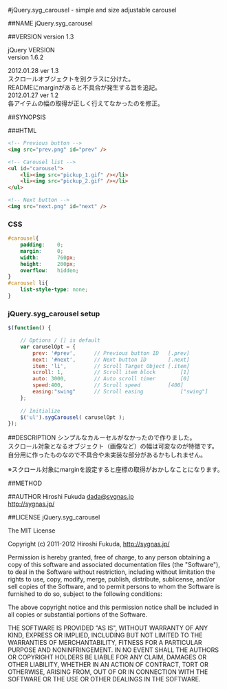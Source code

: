 #jQuery.syg_carousel - simple and size adjustable carousel

##NAME
jQuery.syg_carousel

##VERSION
version 1.3

jQuery VERSION  
version 1.6.2

2012.01.28 ver 1.3  
	スクロールオブジェクトを別クラスに分けた。  
	READMEにmarginがあると不具合が発生する旨を追記。  
2012.01.27 ver 1.2  
	各アイテムの幅の取得が正しく行えてなかったのを修正。

##SYNOPSIS

###HTML
``` html
<!-- Previous button -->
<img src="prev.png" id="prev" />

<!-- Carousel list -->
<ul id="carousel">
	<li><img src="pickup_1.gif" /></li>
	<li><img src="pickup_2.gif" /></li>
</ul>

<!-- Next button -->
<img src="next.png" id="next" />
```

### CSS
``` css
#carousel{
	padding:	0;
	margin:		0;
	width:		760px;
	height:		200px;
	overflow:	hidden;
}
#carousel li{
	list-style-type: none;
}
```

### jQuery.syg_carousel setup
``` js
$(function() {

	// Options / [] is default
	var caruselOpt = {
		prev: '#prev',		// Previous button ID 	[.prev]
		next: '#next',		// Next button ID 		[.next]
		item: 'li',			// Scroll Target Object	[.item]
		scroll: 1,			// Scroll item block		[1]
		auto: 3000,			// Auto scroll timer		[0]
		speed:400,			// Scroll speed			[400]
		easing:"swing"		// Scroll easing			["swing"]
	};
	
	// Initialize
	$('ul').sygCarousel( caruselOpt );
});
```

##DESCRIPTION
シンプルなカルーセルがなかったので作りました。  
スクロール対象となるオブジェクト（画像など）の幅は可変なのが特徴です。  
自分用に作ったものなので不具合や未実装な部分があるかもしれません。

※スクロール対象にmarginを設定すると座標の取得がおかしなことになります。

##METHOD

##AUTHOR
Hiroshi Fukuda <dada@sygnas.jp>  
http://sygnas.jp/

##LICENSE
jQuery.syg_carousel

The MIT License

Copyright (c) 2011-2012 Hiroshi Fukuda, http://sygnas.jp/

Permission is hereby granted, free of charge, to any person obtaining a copy
of this software and associated documentation files (the "Software"), to deal
in the Software without restriction, including without limitation the rights
to use, copy, modify, merge, publish, distribute, sublicense, and/or sell
copies of the Software, and to permit persons to whom the Software is
furnished to do so, subject to the following conditions:

The above copyright notice and this permission notice shall be included in
all copies or substantial portions of the Software.

THE SOFTWARE IS PROVIDED "AS IS", WITHOUT WARRANTY OF ANY KIND, EXPRESS OR
IMPLIED, INCLUDING BUT NOT LIMITED TO THE WARRANTIES OF MERCHANTABILITY,
FITNESS FOR A PARTICULAR PURPOSE AND NONINFRINGEMENT. IN NO EVENT SHALL THE
AUTHORS OR COPYRIGHT HOLDERS BE LIABLE FOR ANY CLAIM, DAMAGES OR OTHER
LIABILITY, WHETHER IN AN ACTION OF CONTRACT, TORT OR OTHERWISE, ARISING FROM,
OUT OF OR IN CONNECTION WITH THE SOFTWARE OR THE USE OR OTHER DEALINGS IN
THE SOFTWARE.

